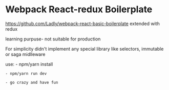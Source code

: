 # Webpack React-redux Boilerplate



https://github.com/Ladly/webpack-react-basic-boilerplate extended with redux

learning purpuse- not suitable for production

For simplicity didn't implement any special library like selectors,  immutable or saga midlleware 

use:
    - npm/yarn install

    - npm/yarn run dev

    - go crazy and have fun


